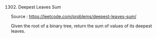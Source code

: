 1302. Deepest Leaves Sum

Source : https://leetcode.com/problems/deepest-leaves-sum/

Given the root of a binary tree, return the sum of values of its deepest leaves.